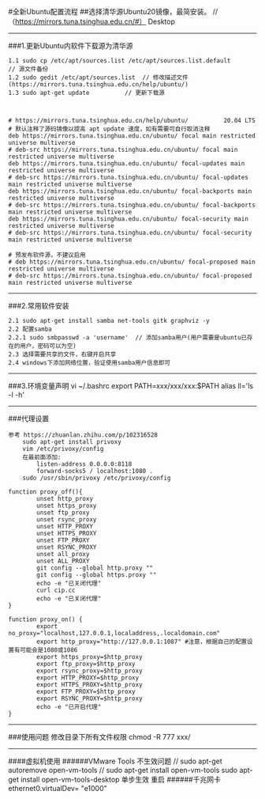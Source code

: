 #全新Ubuntu配置流程
##选择清华源Ubuntu20镜像，最简安装。 //（https://mirrors.tuna.tsinghua.edu.cn/#） Desktop

***

###1.更新Ubuntu内软件下载源为清华源

    1.1 sudo cp /etc/apt/sources.list /etc/apt/sources.list.default            // 源文件备份
    1.2 sudo gedit /etc/apt/sources.list  // 修改描述文件(https://mirrors.tuna.tsinghua.edu.cn/help/ubuntu/)
    1.3 sudo apt-get update          // 更新下载源



    # https://mirrors.tuna.tsinghua.edu.cn/help/ubuntu/          20.04 LTS 
    # 默认注释了源码镜像以提高 apt update 速度，如有需要可自行取消注释
    deb https://mirrors.tuna.tsinghua.edu.cn/ubuntu/ focal main restricted universe multiverse
    # deb-src https://mirrors.tuna.tsinghua.edu.cn/ubuntu/ focal main restricted universe multiverse
    deb https://mirrors.tuna.tsinghua.edu.cn/ubuntu/ focal-updates main restricted universe multiverse
    # deb-src https://mirrors.tuna.tsinghua.edu.cn/ubuntu/ focal-updates main restricted universe multiverse
    deb https://mirrors.tuna.tsinghua.edu.cn/ubuntu/ focal-backports main restricted universe multiverse
    # deb-src https://mirrors.tuna.tsinghua.edu.cn/ubuntu/ focal-backports main restricted universe multiverse
    deb https://mirrors.tuna.tsinghua.edu.cn/ubuntu/ focal-security main restricted universe multiverse
    # deb-src https://mirrors.tuna.tsinghua.edu.cn/ubuntu/ focal-security main restricted universe multiverse
    
    # 预发布软件源，不建议启用
    # deb https://mirrors.tuna.tsinghua.edu.cn/ubuntu/ focal-proposed main restricted universe multiverse
    # deb-src https://mirrors.tuna.tsinghua.edu.cn/ubuntu/ focal-proposed main restricted universe multiverse

***

###2.常用软件安装

    2.1 sudo apt-get install samba net-tools gitk graphviz -y
    2.2 配置samba
    2.2.1 sudo smbpasswd -a 'username'  // 添加samba用户(用户需要是ubuntu已存在的用户，密码可以为空)
    2.3 选择需要共享的文件，右键开启共享
    2.4 windows下添加网络位置，验证使用samba用户信息即可

***

###3.环境变量声明
    vi ~/.bashrc
    export PATH=xxx/xxx/xxx:$PATH
    alias ll='ls -l -h'
___
###代理设置

	参考 https://zhuanlan.zhihu.com/p/102316528
		sudo apt-get install privoxy
		vim /etc/privoxy/config
		在最前面添加:
			listen-address 0.0.0.0:8118
			forward-socks5 / localhost:1080 .
		sudo /usr/sbin/privoxy /etc/privoxy/config
	
	function proxy_off(){
			unset http_proxy
			unset https_proxy
			unset ftp_proxy
			unset rsync_proxy
			unset HTTP_PROXY
			unset HTTPS_PROXY
			unset FTP_PROXY
			unset RSYNC_PROXY
			unset all_proxy
			unset ALL_PROXY
			git config --global http.proxy ""
			git config --global https.proxy ""
			echo -e "已关闭代理"
			curl cip.cc
			echo -e "已关闭代理"
	}

	function proxy_on() {
			export no_proxy="localhost,127.0.0.1,localaddress,.localdomain.com"
			export http_proxy="http://127.0.0.1:1087" #注意，根据自己的配置设置有可能会是1080或1086
			export https_proxy=$http_proxy
			export ftp_proxy=$http_proxy
			export rsync_proxy=$http_proxy
			export HTTP_PROXY=$http_proxy
			export HTTPS_PROXY=$http_proxy
			export FTP_PROXY=$http_proxy
			export RSYNC_PROXY=$http_proxy
			echo -e "已开启代理"
	}
___
###使用问题
	修改目录下所有文件权限
	chmod -R 777 xxx/
___
####虚拟机使用
######VMware Tools 不生效问题
	// sudo apt-get autoremove open-vm-tools
	// sudo apt-get install open-vm-tools
	sudo apt-get install open-vm-tools-desktop 单步生效
	重启
######千兆网卡
	ethernet0.virtualDev= "e1000"